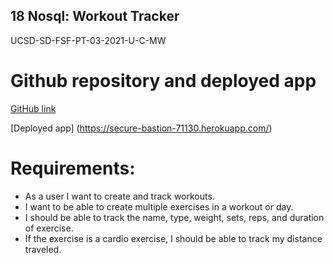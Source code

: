 ## 18 Nosql: Workout Tracker

UCSD-SD-FSF-PT-03-2021-U-C-MW

# Github repository and deployed app

[GitHub link](https://github.com/djony88/18_Fitness_Tracker)

[Deployed app] (https://secure-bastion-71130.herokuapp.com/)

# Requirements:

* As a user I want to create and track workouts.
* I want to be able to create multiple exercises in a workout or day.
* I should be able to track the name, type, weight, sets, reps, and duration of exercise.
* If the exercise is a cardio exercise, I should be able to track my distance traveled.

